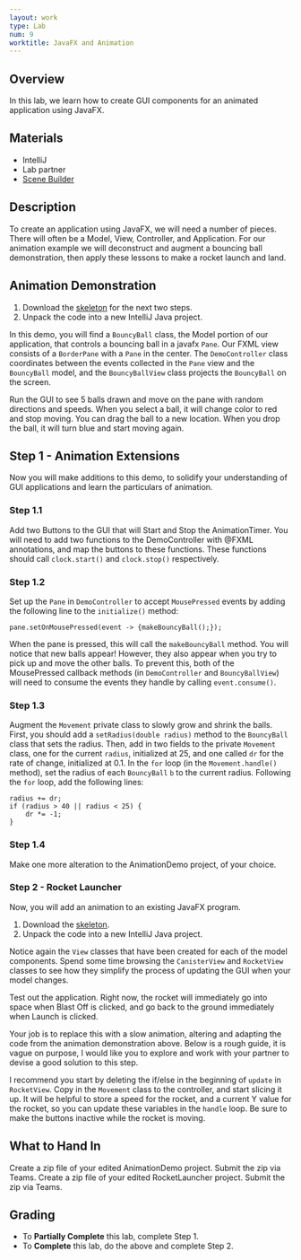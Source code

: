 ```yaml
---
layout: work
type: Lab
num: 9
worktitle: JavaFX and Animation
---
```


## Overview

In this lab, we learn how to create GUI components for an animated application
using JavaFX.

## Materials

-   IntelliJ
-   Lab partner
-   [Scene Builder](http://gluonhq.com/products/scene-builder/)

## Description

To create an application using JavaFX, we will need a number of pieces.
There will often be a Model, View, Controller, and Application. For our
animation example we will deconstruct and augment a bouncing ball demonstration,
then apply these lessons to make a rocket launch and land.

## Animation Demonstration

1.  Download the [skeleton](../code/animationdemo.zip) for the next two steps.
2.  Unpack the code into a new IntelliJ Java project.

In this demo, you will find a `BouncyBall` class, the Model portion of our application,
that controls a bouncing ball in a javafx `Pane`.
Our FXML view consists of a `BorderPane` with a `Pane` in the center.
The `DemoController` class
coordinates between the events collected in the `Pane` view and the `BouncyBall` model,
and the `BouncyBallView` class projects the `BouncyBall` on the screen.

Run the GUI to see 5 balls drawn and move on the pane with random directions and
speeds. When you select a ball, it will change color to red and stop moving. You can
drag the ball to a new location. When you drop the ball, it will turn blue and
start moving again.

## Step 1 - Animation Extensions

Now you will make additions to this demo, to solidify your understanding
of GUI applications and learn the particulars of animation.

### Step 1.1

Add two Buttons to the GUI that will Start and Stop the AnimationTimer. You will
need to add two functions to the DemoController with @FXML annotations, and map
the buttons to these functions. These functions should call `clock.start()` and
`clock.stop()` respectively.

### Step 1.2

Set up the `Pane` in `DemoController` to accept `MousePressed` events by adding the 
following line to the `initialize()` method:
```
pane.setOnMousePressed(event -> {makeBouncyBall();});
```

When the pane is pressed, this will call the `makeBouncyBall` method. You will 
notice that new balls appear! However, they also appear when you try to pick up 
and move the other balls. To prevent this, both of the MousePressed callback 
methods (in `DemoController` and `BouncyBallView`) will need
to consume the events they handle by calling `event.consume()`.

### Step 1.3

Augment the `Movement` private class to slowly grow and shrink the
balls. First, you should add a `setRadius(double radius)` method to the `BouncyBall`
class that sets the radius. Then, add in two fields to the private `Movement` class,
one for the current `radius`, initialized at 25, and one called `dr` for the rate of change,
initialized at 0.1. In the `for` loop (in the `Movement.handle()` method), set the radius 
of each `BouncyBall` `b` to the current radius. Following the `for` loop, add the following lines:

<!-- -->


    radius += dr;
    if (radius > 40 || radius < 25) {
        dr *= -1;
    }

### Step 1.4

Make one more alteration to the AnimationDemo project, of your choice.

### Step 2 - Rocket Launcher

Now, you will add an animation to an existing JavaFX program.

1.  Download the [skeleton](../code/RocketLauncher.zip).
2.  Unpack the code into a new IntelliJ Java project.

Notice again the `View` classes that have been created for each of the
model components. Spend some time browsing the `CanisterView` and `RocketView`
classes to see how they simplify the process of updating the GUI when your
model changes.

Test out the application. Right now, the rocket will immediately go into space when
Blast Off is clicked, and go back to the ground immediately when Launch is clicked.

Your job is to replace this with a slow animation, altering and adapting the code
from the animation demonstration above. Below is a rough guide, it is vague on purpose, I would like you to explore and work with your partner to devise a good solution to this step.

I recommend you start by deleting the if/else in the beginning of `update` in `RocketView`. Copy in the `Movement` class to the controller, and start slicing it up. It will be helpful to store a speed for the rocket, and a current Y value for the rocket, so you can update these variables in the `handle` loop. Be sure to make the buttons inactive while the rocket is moving.

## What to Hand In

Create a zip file of your edited AnimationDemo project. Submit the zip via Teams.
Create a zip file of your edited RocketLauncher project. Submit the zip via Teams.

## Grading

* To **Partially Complete** this lab, complete Step 1.
* To **Complete** this lab, do the above and complete Step 2.
